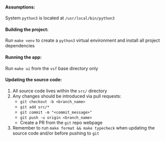 #### Assumptions:

System `python3` is located at `/usr/local/bin/python3`

#### Building the project:

Run `make venv` to create a `python3` virtual environment and install all project
dependencies

#### Running the app:

Run `make ui` from the `vsf` base directory only

#### Updating the source code:

1. All source code lives within the `src/` directory
2. Any changes should be introduced via pull requests:
   - `git checkout -b <branch_name>`
   - `git add src/*`
   - `git commit -m "<commit_message>"`
   - `git push -u origin <branch_name>`
   - Create a PR from the `git` repo webpage
3. Remember to run `make format && make typecheck` when updating the source code
and/or before pushing to `git`
